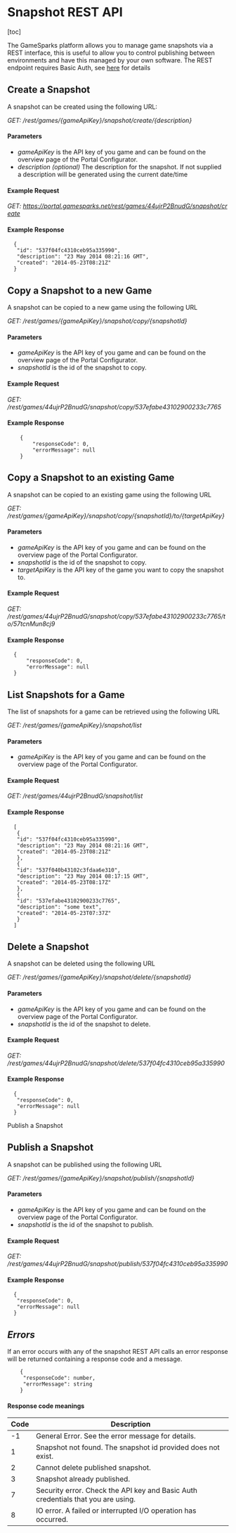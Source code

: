 # Snapshot REST API

[toc]

The GameSparks platform allows you to manage game snapshots via a REST interface, this is useful to allow you to control publishing between environments and have this managed by your own software. The REST endpoint requires Basic Auth, see [here](/documentation/rest-api/rest-api) for details

## Create a Snapshot

A snapshot can be created using the following URL:

*GET: /rest/games/{gameApiKey}/snapshot/create/{description}*

#### Parameters

* *gameApiKey* is the API key of you game and can be found on the overview page of the Portal Configurator.
* *description (optional)* The description for the snapshot. If not supplied a description will be generated using the current date/time

#### Example Request

*GET: https://portal.gamesparks.net/rest/games/44ujrP2BnudG/snapshot/create*

#### Example Response

  ```  
    {
     "id": "537f04fc4310ceb95a335990",
     "description": "23 May 2014 08:21:16 GMT",
     "created": "2014-05-23T08:21Z"
    }
```
## Copy a Snapshot to a new Game

A snapshot can be copied to a new game using the following URL

*GET: /rest/games/{gameApiKey}/snapshot/copy/{snapshotId}*

#### Parameters

* *gameApiKey* is the API key of you game and can be found on the overview page of the Portal Configurator.
* *snapshotId* is the id of the snapshot to copy.

#### Example Request

*GET: /rest/games/44ujrP2BnudG/snapshot/copy/537efabe43102900233c7765*

#### Example Response

```    
    {
        "responseCode": 0,
        "errorMessage": null
    }
```

## Copy a Snapshot to an existing Game

A snapshot can be copied to an existing game using the following URL

*GET: /rest/games/{gameApiKey}/snapshot/copy/{snapshotId}/to/{targetApiKey}*

#### Parameters

* *gameApiKey* is the API key of you game and can be found on the overview page of the Portal Configurator.
* *snapshotId* is the id of the snapshot to copy.
* *targetApiKey* is the API key of the game you want to copy the snapshot to.

#### Example Request

*GET: /rest/games/44ujrP2BnudG/snapshot/copy/537efabe43102900233c7765/to/57tcnMun8cj9*

#### Example Response

  ```  
    {
        "responseCode": 0,
        "errorMessage": null
    }
```

## List Snapshots for a Game

The list of snapshots for a game can be retrieved using the following URL

*GET: /rest/games/{gameApiKey}/snapshot/list*

#### Parameters

* *gameApiKey* is the API key of you game and can be found on the overview page of the Portal Configurator.

#### Example Request

*GET: /rest/games/44ujrP2BnudG/snapshot/list*

#### Example Response

  ```  
    [
     {
     "id": "537f04fc4310ceb95a335990",
     "description": "23 May 2014 08:21:16 GMT",
     "created": "2014-05-23T08:21Z"
     },
     {
     "id": "537f040b43102c3fdaa6e310",
     "description": "23 May 2014 08:17:15 GMT",
     "created": "2014-05-23T08:17Z"
     },
     {
     "id": "537efabe43102900233c7765",
     "description": "some text",
     "created": "2014-05-23T07:37Z"
     }
    ]
```
## Delete a Snapshot

A snapshot can be deleted using the following URL

*GET: /rest/games/{gameApiKey}/snapshot/delete/{snapshotId}*

#### Parameters

* *gameApiKey* is the API key of you game and can be found on the overview page of the Portal Configurator.
* *snapshotId* is the id of the snapshot to delete.

#### Example Request

*GET: /rest/games/44ujrP2BnudG/snapshot/delete/537f04fc4310ceb95a335990*

#### Example Response

  ```  
    {
     "responseCode": 0,
     "errorMessage": null
    }
```

Publish a Snapshot

## Publish a Snapshot

A snapshot can be published using the following URL

*GET: /rest/games/{gameApiKey}/snapshot/publish/{snapshotId}*

#### Parameters

* *gameApiKey* is the API key of you game and can be found on the overview page of the Portal Configurator.
* *snapshotId* is the id of the snapshot to publish.

#### Example Request

*GET: /rest/games/44ujrP2BnudG/snapshot/publish/537f04fc4310ceb95a335990*

#### Example Response

  ```  
    {
     "responseCode": 0,
     "errorMessage": null
    }
```

## *Errors*

If an error occurs with any of the snapshot REST API calls an error response will be returned containing a response code and a message.

```    
    {
     "responseCode": number,
     "errorMessage": string
    }
```

#### Response code meanings



|Code   |Description   |
|---|---|
|-1   |General Error. See the error message for details.   |
|1   |Snapshot not found. The snapshot id provided does not exist.   |
|2   |Cannot delete published snapshot.   |
|3   |Snapshot already published.   |
|7   |Security error. Check the API key and Basic Auth credentials that you are using.   |
|8   |IO error. A failed or interrupted I/O operation has occurred.   |
